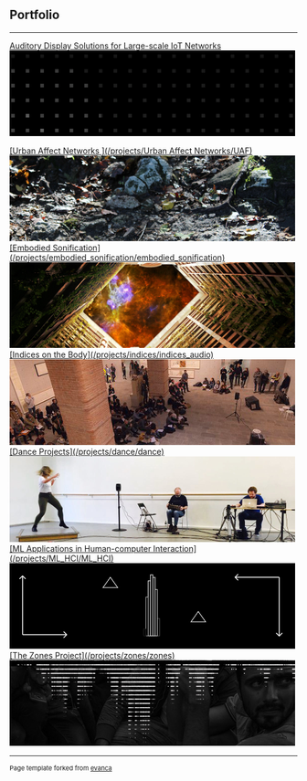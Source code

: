 ## Portfolio
<!-- //Use some ahref tags to make the images link across to the pages also -->

---
[Auditory Display Solutions for Large-scale IoT Networks](/projects/ad_iot/ad_iot)<br />
<a href="/projects/ad_iot/ad_iot">
<img src="images/tabs/ADIOTtab3.png?raw=true"/>
</a>

<a href="/projects/Urban Affect Networks/UAF">
[Urban Affect Networks ](/projects/Urban Affect Networks/UAF)<br />
<img src="images/tabs/UAFtab.png?raw=true"/>
</a>

<a href="/projects/embodied_sonification/embodied_sonification">
[Embodied Sonification](/projects/embodied_sonification/embodied_sonification)<br />
<img src="images/tabs/HCtab.png?raw=true"/>
</a>

<a href="/projects/indices/indices_audio">
[Indices on the Body](/projects/indices/indices_audio)<br />
<img src="images/tabs/JLNtab.png?raw=true"/>
</a>

<a href="/projects/dance/dance">
[Dance Projects](/projects/dance/dance)<br />
<img src="images/tabs/DANCEtab.png?raw=true"/>
</a>

<a href="/projects/ML_HCI/ML_HCI">
[ML Applications in Human-computer Interaction](/projects/ML_HCI/ML_HCI)<br />
<img src="images/tabs/GEStab.png?raw=true"/>
</a>

<a href="/projects/zones/zones">
[The Zones Project](/projects/zones/zones)<br />
<img src="images/tabs/ZNStab.jpg?raw=true"/>
</a>

---
<p style="font-size:11px">Page template forked from <a href="https://github.com/evanca/quick-portfolio">evanca</a></p>
<!-- Remove above link if you don't want to attibute -->

<!--
---
[Sound, Music & Audio Production](/projects/Music/music)
<img src="images/tabs/STRtab.png?raw=true"/>
-->
